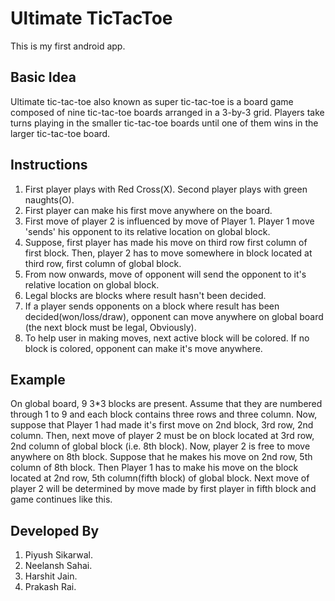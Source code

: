 # Ultimate TicTacToe

This is my first android app.

## Basic Idea
Ultimate tic-tac-toe also known as super tic-tac-toe is a board game composed of nine tic-tac-toe boards arranged in a 3-by-3 grid.  Players take turns playing in the smaller tic-tac-toe boards until one of them wins in the larger tic-tac-toe board.

## Instructions
1. First player plays with Red Cross(X). Second player plays with green naughts(O).
2. First player can make his first move anywhere on the board.
3. First move of player 2 is influenced by move of Player 1. Player 1 move 'sends' his opponent to its relative location on global block.
4. Suppose, first player has made his move on third row first column of first block. Then, player 2 has to move somewhere in block located at third row, first column of global block.
5. From now onwards, move of opponent will send the opponent to it's relative location on global block.
6. Legal blocks are blocks where result hasn't been decided.
7. If a player sends opponents on a block where result has been decided(won/loss/draw), opponent can move anywhere on global board (the next block must be legal, Obviously).
8. To help user in making moves, next active block will be colored. If no block is colored, opponent can make it's move anywhere.

## Example

On global board, 9 3*3 blocks are present.  Assume that they are numbered through 1 to 9 and each block contains three rows and three column. Now, suppose that Player 1 had made it's first move on 2nd block, 3rd row, 2nd column. Then, next move of player 2 must be on block located at 3rd row, 2nd column of global block (i.e. 8th block). Now, player 2 is free to move anywhere on 8th block. Suppose that he makes his move on 2nd row, 5th column of 8th block. Then Player 1 has to make his move on the block located at 2nd row, 5th column(fifth block) of global block. Next move of player 2 will be determined by move made by first player in fifth block and game continues like this.

## Developed By
1. Piyush Sikarwal.
2. Neelansh Sahai.
3. Harshit Jain.
4. Prakash Rai.

